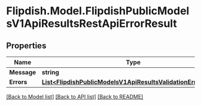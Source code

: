 # Flipdish.Model.FlipdishPublicModelsV1ApiResultsRestApiErrorResult
## Properties

Name | Type | Description | Notes
------------ | ------------- | ------------- | -------------
**Message** | **string** |  | 
**Errors** | [**List&lt;FlipdishPublicModelsV1ApiResultsValidationErrorResult&gt;**](FlipdishPublicModelsV1ApiResultsValidationErrorResult.md) |  | [optional] 

[[Back to Model list]](../README.md#documentation-for-models) [[Back to API list]](../README.md#documentation-for-api-endpoints) [[Back to README]](../README.md)

